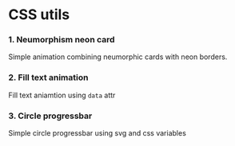 # CSS utils

### 1. Neumorphism neon card

Simple animation combining neumorphic cards with neon borders.

### 2. Fill text animation

Fill text aniamtion using `data` attr

### 3. Circle progressbar

Simple circle progressbar using svg and css variables